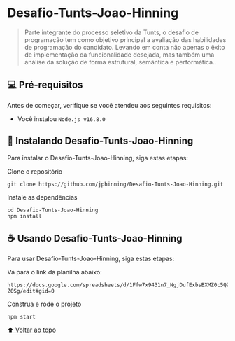 # Desafio-Tunts-Joao-Hinning

<!-- <img src="exemplo-image.png" alt="exemplo imagem"> -->

> Parte integrante do processo seletivo da Tunts, o desafio de programação tem como objetivo principal a avaliação das habilidades de programação do candidato. Levando em conta não apenas o êxito de implementação da funcionalidade desejada, mas também uma análise da solução de forma estrutural, semântica e performática..

## 💻 Pré-requisitos

Antes de começar, verifique se você atendeu aos seguintes requisitos:
<!---Estes são apenas requisitos de exemplo. Adicionar, duplicar ou remover conforme necessário--->
* Você instalou `Node.js v16.8.0`

## 🚀 Instalando Desafio-Tunts-Joao-Hinning

Para instalar o Desafio-Tunts-Joao-Hinning, siga estas etapas:

Clone o repositório
```
git clone https://github.com/jphinning/Desafio-Tunts-Joao-Hinning.git
```
Instale as dependências
```
cd Desafio-Tunts-Joao-Hinning
npm install
```
<!-- Construa e rode o projeto
```
npm start
``` -->

## ☕ Usando Desafio-Tunts-Joao-Hinning

Para usar Desafio-Tunts-Joao-Hinning, siga estas etapas:

Vá para o link da planilha abaixo:
```
https://docs.google.com/spreadsheets/d/1Ffw7x9431n7_NgjDufExbsBXMZ0c5QZvvyGqlw-Z0Sg/edit#gid=0
```

Construa e rode o projeto
```
npm start
```

[⬆ Voltar ao topo](#Desafio-Tunts-Joao-Hinning
)<br>